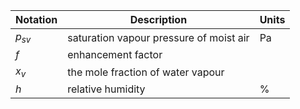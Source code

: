 Notation | Description | Units
--- | --- | ---
$p_{sv}$ | saturation vapour pressure of moist air | $\text{Pa}$
$f$      | enhancement factor
$x_{v}$  | the mole fraction of water vapour
$h$      | relative humidity | $\text{\%}$ |